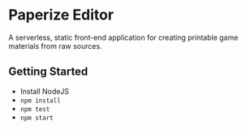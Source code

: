 # Paperize Editor

A serverless, static front-end application for creating printable game materials from raw sources.

## Getting Started

- Install NodeJS
- `npm install`
- `npm test`
- `npm start`
